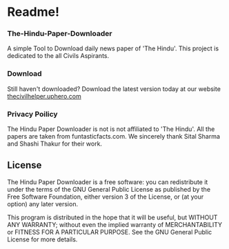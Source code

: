 # Readme!
### The-Hindu-Paper-Downloader
A simple Tool to Download daily news paper of 'The Hindu'. This project is dedicated to the all Civils Aspirants.

### Download
Still haven't downloaded?
Download the latest version today at our website [thecivilhelper.uphero.com](http://thecivilhelper.uphero.com/)

### Privacy Poilicy
The Hindu Paper Downloader is not is not affiliated to 'The Hindu'. All the papers are taken from funtasticfacts.com.
We sincerely thank Sital Sharma and Shashi Thakur for their work.

## License
The Hindu Paper Downloader is a free software: you can redistribute it
under the terms of the GNU General Public License as published by
the Free Software Foundation, either version 3 of the License, or
(at your option) any later version.

This program is distributed in the hope that it will be useful,
but WITHOUT ANY WARRANTY; without even the implied warranty of
MERCHANTABILITY or FITNESS FOR A PARTICULAR PURPOSE.  See the
GNU General Public License for more details.
